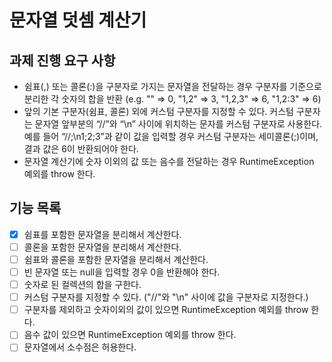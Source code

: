 # 문자열 덧셈 계산기
## 과제 진행 요구 사항
* 쉼표(,) 또는 콜론(:)을 구분자로 가지는 문자열을 전달하는 경우 구분자를 기준으로 분리한 각 숫자의 합을 반환 (e.g. "" => 0, "1,2" => 3, "1,2,3" => 6, "1,2:3" => 6)
* 앞의 기본 구분자(쉼표, 콜론) 외에 커스텀 구분자를 지정할 수 있다. 커스텀 구분자는 문자열 앞부분의 “//”와 “\n” 사이에 위치하는 문자를 커스텀 구분자로 사용한다. 예를 들어 “//;\n1;2;3”과 같이 값을 입력할 경우 커스텀 구분자는 세미콜론(;)이며, 결과 값은 6이 반환되어야 한다.
* 문자열 계산기에 숫자 이외의 값 또는 음수를 전달하는 경우 RuntimeException 예외를 throw 한다.

## 기능 목록
- [X] 쉼표를 포함한 문자열을 분리해서 계산한다.
- [ ] 콜론을 포함한 문자열을 분리해서 계산한다.
- [ ] 쉼표와 콜론을 포함한 문자열을 분리해서 계산한다.
- [ ] 빈 문자열 또는 null을 입력할 경우 0을 반환해야 한다.
- [ ] 숫자로 된 컬렉션의 합을 구한다.
- [ ] 커스텀 구분자를 지정할 수 있다. ("//"와 "\n" 사이에 값을 구분자로 지정한다.)
- [ ] 구분자를 제외하고 숫자이외의 값이 있으면 RuntimeException 예외를 throw 한다.
- [ ] 음수 값이 있으면 RuntimeException 예외를 throw 한다.
- [ ] 문자열에서 소수점은 허용한다.